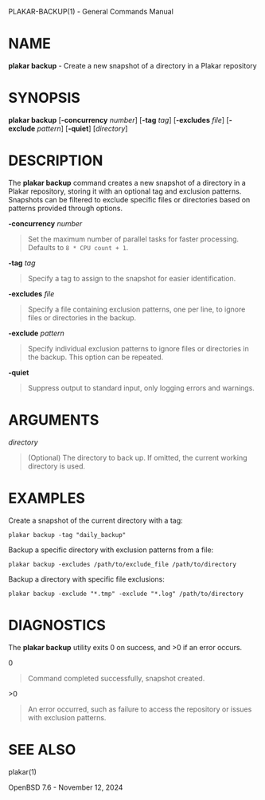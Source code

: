 PLAKAR-BACKUP(1) - General Commands Manual

# NAME

**plakar backup** - Create a new snapshot of a directory in a Plakar repository

# SYNOPSIS

**plakar backup**
\[**-concurrency**&nbsp;*number*]
\[**-tag**&nbsp;*tag*]
\[**-excludes**&nbsp;*file*]
\[**-exclude**&nbsp;*pattern*]
\[**-quiet**]
\[*directory*]

# DESCRIPTION

The
**plakar backup**
command creates a new snapshot of a directory in a Plakar repository,
storing it with an optional tag and exclusion patterns.
Snapshots can be filtered to exclude specific files or directories
based on patterns provided through options.

**-concurrency** *number*

> Set the maximum number of parallel tasks for faster processing.
> Defaults to
> `8 * CPU count + 1`.

**-tag** *tag*

> Specify a tag to assign to the snapshot for easier identification.

**-excludes** *file*

> Specify a file containing exclusion patterns, one per line, to ignore
> files or directories in the backup.

**-exclude** *pattern*

> Specify individual exclusion patterns to ignore files or directories
> in the backup.
> This option can be repeated.

**-quiet**

> Suppress output to standard input, only logging errors and warnings.

# ARGUMENTS

*directory*

> (Optional) The directory to back up.
> If omitted, the current working directory is used.

# EXAMPLES

Create a snapshot of the current directory with a tag:

	plakar backup -tag "daily_backup"

Backup a specific directory with exclusion patterns from a file:

	plakar backup -excludes /path/to/exclude_file /path/to/directory

Backup a directory with specific file exclusions:

	plakar backup -exclude "*.tmp" -exclude "*.log" /path/to/directory

# DIAGNOSTICS

The **plakar backup** utility exits&#160;0 on success, and&#160;&gt;0 if an error occurs.

0

> Command completed successfully, snapshot created.

&gt;0

> An error occurred, such as failure to access the repository or issues
> with exclusion patterns.

# SEE ALSO

plakar(1)

OpenBSD 7.6 - November 12, 2024
